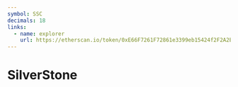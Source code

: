 ```yaml
---
symbol: SSC
decimals: 18
links:
  - name: explorer
    url: https://etherscan.io/token/0xE66F7261F72861e3399eb15424f2F2A2E976CaB3
---
```


# SilverStone

